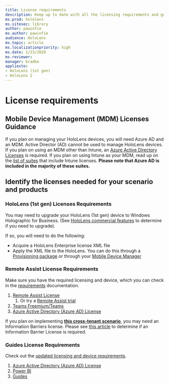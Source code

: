```yaml
---
title: License requirements
description: Keep up to date with all the licensing requirements and guidelines you need for mobile device management, HoloLens, and Remote Assist.
ms.prod: hololens
ms.sitesec: library
author: pawinfie
ms.author: pawinfie
audience: HoloLens
ms.topic: article
ms.localizationpriority: high
ms.date: 1/23/2020
ms.reviewer: 
manager: bradke
appliesto:
- HoloLens (1st gen)
- HoloLens 2
---
```


# License requirements

## Mobile Device Management (MDM) Licenses Guidance

If you plan on managing your HoloLens devices, you will need Azure AD and an MDM. Active Director (AD) cannot be used to manage HoloLens devices.
If you plan on using an MDM other than Intune, an [Azure Active Directory Licenses](https://docs.microsoft.com/azure/active-directory/fundamentals/active-directory-whatis) is required.
If you plan on using Intune as your MDM, read up on the [list of suites](https://docs.microsoft.com/intune/fundamentals/licenses) that include Intune licenses. **Please note that Azure AD is included in the majority of these suites.**

## Identify the licenses needed for your scenario and products

### HoloLens (1st gen) Licenses Requirements

You may need to upgrade your HoloLens (1st gen) device to Windows Holographic for Business. (See [HoloLens commercial features](holoLens-commercial-features.md#feature-comparison-between-editions) to determine if you need to upgrade).

 If so, you will need to do the following:

- Acquire a HoloLens Enterprise license XML file
- Apply the XML file to the HoloLens. You can do this through a [Provisioning package](hololens-provisioning.md) or through your [Mobile Device Manager](https://docs.microsoft.com/intune/configuration/holographic-upgrade)

### Remote Assist License Requirements

Make sure you have the required licensing and device, which you can check in the [requirements](https://docs.microsoft.com/dynamics365/mixed-reality/remote-assist/requirements) documentation.

1. [Remote Assist License](https://docs.microsoft.com/dynamics365/mixed-reality/remote-assist/buy-and-deploy-remote-assist)
    1. Or try a [Remote Assist trial](https://docs.microsoft.com/dynamics365/mixed-reality/remote-assist/try-remote-assist)
1. [Teams Freemium/Teams](https://products.office.com/microsoft-teams/free)
1. [Azure Active Directory (Azure AD) License](https://docs.microsoft.com/azure/active-directory/fundamentals/active-directory-whatis)

If you plan on implementing **[this cross-tenant scenario](https://docs.microsoft.com/dynamics365/mixed-reality/remote-assist/cross-tenant-overview#scenario-2-leasing-services-to-other-tenants)**, you may need an Information Barriers license. Please see [this article](https://docs.microsoft.com/dynamics365/mixed-reality/remote-assist/cross-tenant-licensing-implementation#step-1-determine-if-information-barriers-are-necessary) to determine if an Information Barrier License is required.

### Guides License Requirements

Check out the [updated licensing and device requirements](https://docs.microsoft.com/dynamics365/mixed-reality/guides/requirements).

1. [Azure Active Directory (Azure AD) License](https://docs.microsoft.com/azure/active-directory/fundamentals/active-directory-whatis)
1. [Power BI](https://powerbi.microsoft.com/desktop/)
1. [Guides](https://docs.microsoft.com/dynamics365/mixed-reality/guides/setup)
